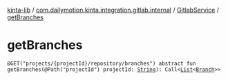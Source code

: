 [kinta-lib](../../index.md) / [com.dailymotion.kinta.integration.gitlab.internal](../index.md) / [GitlabService](index.md) / [getBranches](./get-branches.md)

# getBranches

`@GET("projects/{projectId}/repository/branches") abstract fun getBranches(@Path("projectId") projectId: `[`String`](https://kotlinlang.org/api/latest/jvm/stdlib/kotlin/-string/index.html)`): Call<`[`List`](https://kotlinlang.org/api/latest/jvm/stdlib/kotlin.collections/-list/index.html)`<`[`Branch`](../-branch/index.md)`>>`